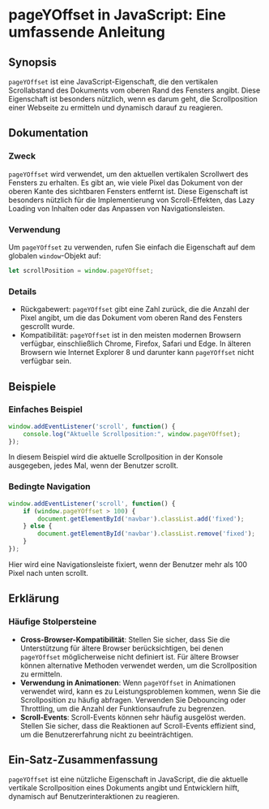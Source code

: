 <!--
Meta Description: # pageYOffset in JavaScript: Eine umfassende Anleitung ## Synopsis `pageYOffset` ist eine JavaScript-Eigenschaft, die den vertikalen Scrollabstand des...
Meta Keywords: die, pageyoffset, ist, scrollposition, javascript
-->

# pageYOffset in JavaScript: Eine umfassende Anleitung

## Synopsis
`pageYOffset` ist eine JavaScript-Eigenschaft, die den vertikalen Scrollabstand des Dokuments vom oberen Rand des Fensters angibt. Diese Eigenschaft ist besonders nützlich, wenn es darum geht, die Scrollposition einer Webseite zu ermitteln und dynamisch darauf zu reagieren.

## Dokumentation
### Zweck
`pageYOffset` wird verwendet, um den aktuellen vertikalen Scrollwert des Fensters zu erhalten. Es gibt an, wie viele Pixel das Dokument von der oberen Kante des sichtbaren Fensters entfernt ist. Diese Eigenschaft ist besonders nützlich für die Implementierung von Scroll-Effekten, das Lazy Loading von Inhalten oder das Anpassen von Navigationsleisten.

### Verwendung
Um `pageYOffset` zu verwenden, rufen Sie einfach die Eigenschaft auf dem globalen `window`-Objekt auf:

```javascript
let scrollPosition = window.pageYOffset;
```

### Details
- Rückgabewert: `pageYOffset` gibt eine Zahl zurück, die die Anzahl der Pixel angibt, um die das Dokument vom oberen Rand des Fensters gescrollt wurde.
- Kompatibilität: `pageYOffset` ist in den meisten modernen Browsern verfügbar, einschließlich Chrome, Firefox, Safari und Edge. In älteren Browsern wie Internet Explorer 8 und darunter kann `pageYOffset` nicht verfügbar sein.

## Beispiele
### Einfaches Beispiel
```javascript
window.addEventListener('scroll', function() {
    console.log("Aktuelle Scrollposition:", window.pageYOffset);
});
```
In diesem Beispiel wird die aktuelle Scrollposition in der Konsole ausgegeben, jedes Mal, wenn der Benutzer scrollt.

### Bedingte Navigation
```javascript
window.addEventListener('scroll', function() {
    if (window.pageYOffset > 100) {
        document.getElementById('navbar').classList.add('fixed');
    } else {
        document.getElementById('navbar').classList.remove('fixed');
    }
});
```
Hier wird eine Navigationsleiste fixiert, wenn der Benutzer mehr als 100 Pixel nach unten scrollt.

## Erklärung
### Häufige Stolpersteine
- **Cross-Browser-Kompatibilität**: Stellen Sie sicher, dass Sie die Unterstützung für ältere Browser berücksichtigen, bei denen `pageYOffset` möglicherweise nicht definiert ist. Für ältere Browser können alternative Methoden verwendet werden, um die Scrollposition zu ermitteln.
- **Verwendung in Animationen**: Wenn `pageYOffset` in Animationen verwendet wird, kann es zu Leistungsproblemen kommen, wenn Sie die Scrollposition zu häufig abfragen. Verwenden Sie Debouncing oder Throttling, um die Anzahl der Funktionsaufrufe zu begrenzen.
- **Scroll-Events**: Scroll-Events können sehr häufig ausgelöst werden. Stellen Sie sicher, dass die Reaktionen auf Scroll-Events effizient sind, um die Benutzererfahrung nicht zu beeinträchtigen.

## Ein-Satz-Zusammenfassung
`pageYOffset` ist eine nützliche Eigenschaft in JavaScript, die die aktuelle vertikale Scrollposition eines Dokuments angibt und Entwicklern hilft, dynamisch auf Benutzerinteraktionen zu reagieren.